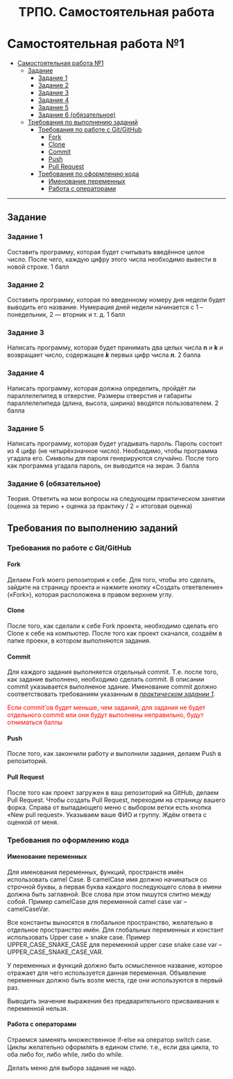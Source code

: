 <h1 align = 'center' >ТРПО. Самостоятельная работа</h1>

# Самостоятельная работа №1

- [Самостоятельная работа №1](#самостоятельная-работа-1)
  - [Задание](#задание)
    - [Задание 1](#задание-1)
    - [Задание 2](#задание-2)
    - [Задание 3](#задание-3)
    - [Задание 4](#задание-4)
    - [Задание 5](#задание-5)
    - [Задание 6 (обязательное)](#задание-6-обязательное)
  - [Требования по выполнению заданий](#требования-по-выполнению-заданий)
    - [Требования по работе с Git/GitHub](#требования-по-работе-с-gitgithub)
      - [Fork](#fork)
      - [Clone](#clone)
      - [Commit](#commit)
      - [Push](#push)
      - [Pull Request](#pull-request)
    - [Требования по оформлению кода](#требования-по-оформлению-кода)
      - [Именование переменных](#именование-переменных)
      - [Работа с операторами](#работа-с-операторами)

---

## Задание 

### Задание 1

Составить программу, которая будет считывать введённое целое число. После чего, каждую цифру этого числа необходимо вывести в новой строке. 1 балл

### Задание 2

Составить программу, которая по введенному номеру дня недели будет выводить его название. Нумерация дней недели начинается с 1 – понедельник, 2 — вторник и т. д. 1 балл 

### Задание 3

Написать программу, которая будет принимать два целых числа **n** и **k** и возвращает число, содержащее ***k*** первых цифр числа ***n***. 2 балла 

### Задание 4

Написать программу, которая должна определить, пройдёт ли параллелепипед в отверстие. Размеры отверстия и габариты параллелепипеда (длина, высота, ширина) вводятся пользователем. 2 балла 

### Задание 5

Написать программу, которая будет угадывать пароль. Пароль состоит из 4 цифр (не четырёхзначное число). Необходимо, чтобы программа угадала его. Символы для пароля генерируются случайно. После того как программа угадала пароль, он выводится на экран. 3 балла

### Задание 6 (обязательное)

Теория. Ответить на мои вопросы на следующем практическом занятии (оценка за терию + оценка за практику / 2 = итоговая оценка)

## Требования по выполнению заданий

### Требования по работе с Git/GitHub

#### Fork

Делаем Fork моего репозитория к себе. Для того, чтобы это сделать, зайдите на страницу проекта и нажмите кнопку «Создать ответвление» («Fork»), которая расположена в правом верхнем углу.

#### Clone

После того, как сделали к себе Fork проекта, необходимо сделать его Clone к себе на компьютер. После того как проект скачался, создаём в папке проеки, в котором выполняются задания.

#### Commit

Для каждого задания выполняется отдельный commit. Т.е. после того, как задание выполнено, необходимо сделать commit. В описании commit указывается выполненое здание. Именование commit должно соответствовать требованиям указанным в *[практическом задании 1](https://github.com/Virotor/SDT/blob/main/Task-1.md#%D1%82%D1%80%D0%B5%D0%B1%D0%BE%D0%B2%D0%B0%D0%BD%D0%B8%D1%8F-%D0%BF%D0%BE-%D0%B8%D0%BC%D0%B5%D0%BD%D0%BE%D0%B2%D0%B0%D0%BD%D0%B8%D1%8E-commit)*.

<p style="color : red">Если commit'ов будет меньше, чем заданий, для задания не будет отдельного commit или они будут выполнены неправильно, будут отниматься баллы<p>

#### Push 

После того, как закончили работу и выполнили задания, делаем Push в репозиторий.

#### Pull Request

После того как проект загружен в ваш репозиторий на GitHub, делаем Pull Request. 
Чтобы создать Pull Request, переходим на страницу вашего форка. Справа от выпадающего меню с выбором ветки есть кнопка «New pull request».
Указываем ваше ФИО и группу. Ждём ответа с оценкой от меня. 

### Требования по оформлению кода

#### Именование переменных

Для именования переменных, функций, пространств имён использовать camel Case. В camelCase имя должно начинаться со строчной буквы, а первая буква каждого последующего слова в имени должна быть заглавной. Все слова при этом пишутся слитно между собой.
Пример camelCase для переменной camel case var – camelCaseVar.

Все константы выносятся в глобальное пространство, желательно в отдельное пространство имён. Для глобальных переменных и констант использовать Upper case + snake case. 
Пример UPPER_CASE_SNAKE_CASE для переменной upper case snake case var – UPPER_CASE_SNAKE_CASE_VAR.

У переменных и функций должно быть осмысленное название, которое отражает для чего используется данная переменная. Объявление переменных должно быть возле места, где они используются в первый раз.

Выводить значение выражения без предварительного присваивания к переменной нельзя.

#### Работа с операторами

Страемся заменять множественное if-else на оператор switch case. Циклы желательно оформлять в едином стиле. т.е., если два цикла, то оба либо for, либо while, либо do while.

Делать меню для выбора задания не надо.


